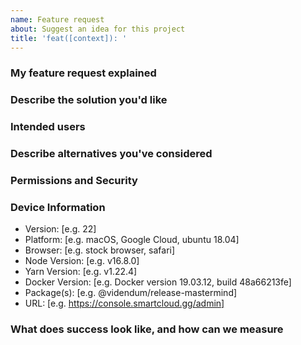 ```yaml
---
name: Feature request
about: Suggest an idea for this project
title: 'feat([context]): '
---
```


<!-- Please use [context] in title to describe the package related to this issue.
Valid options are; Release, Label, Variable, Installer
context example: bug(installer): {your title here}
-->

### My feature request explained

<!-- A clear and concise description of what the problem is. E.g. I'm always frustrated when [...]

Include:
- use cases
- benefits
- goals
- does it contribute to our vision?
-->

### Describe the solution you'd like

<!-- A clear and concise description of what you want to happen. -->

### Intended users

<!-- Who will use this feature? If known, include any of the following: types of users (e.g. Developer), personas, or specific company roles (e.g. Release Manager). It's okay to write "Unknown" and fill this field in later. -->

### Describe alternatives you've considered

<!-- A clear and concise description of any alternative solutions or features you've considered. -->

### Permissions and Security

<!-- What permissions are required to perform the described actions? Are they consistent with the existing permissions as documented for users and groups as appropriate? Is the proposed behaviour consistent between the UI, API, and other access methods (e.g. email replies)? -->

### Device Information

<!-- Please tell us what devices should be able to do the feature. Please note that some devices may have differing capabilities depending on OS version. -->

<!-- Please delete all information not relivent-->
- Version: [e.g. 22]
- Platform: [e.g. macOS, Google Cloud, ubuntu 18.04]
- Browser: [e.g. stock browser, safari]
- Node Version: [e.g. v16.8.0]
- Yarn Version: [e.g. v1.22.4]
- Docker Version: [e.g. Docker version 19.03.12, build 48a66213fe]
- Package(s): [e.g. @videndum/release-mastermind]
- URL: [e.g. https://console.smartcloud.gg/admin]


### What does success look like, and how can we measure

<!-- Define both the success metrics and acceptance criteria. Note that success metrics indicate the desired business outcomes, while acceptance criteria indicate when the solution is working correctly. If there is no way to measure success, link to an issue that will implement a way to measure this. -->

<!-- Uncomment to add any other context or screenshots about the feature request here.
### Additional context
-->
